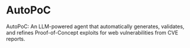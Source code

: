 # AutoPoC
AutoPoC: An LLM-powered agent that automatically generates, validates, and refines Proof-of-Concept exploits for web vulnerabilities from CVE reports.
